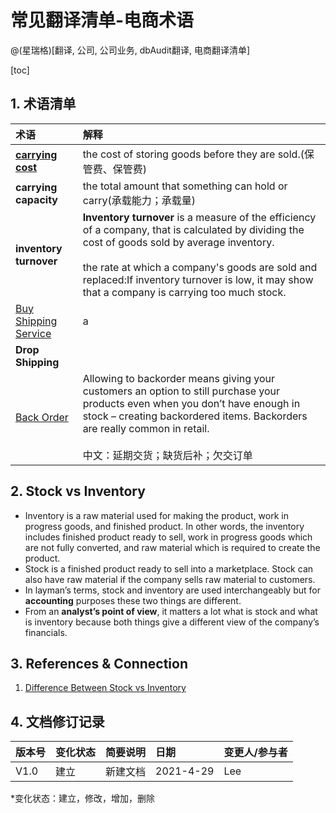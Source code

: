 # 常见翻译清单-电商术语
@(星瑞格)[翻译, 公司, 公司业务, dbAudit翻译, 电商翻译清单]

[toc]



## 1. 术语清单

| 术语 |     解释|
| :-------- | :--------|
| **[carrying cost](https://www.educba.com/stock-vs-inventory/)**|   the cost of storing goods before they are sold.(保管费、保管费) |
|**carrying capacity**| the total amount that something can hold or carry(承载能力；承载量)|
|**inventory turnover**|**Inventory turnover** is a measure of the efficiency of a company, that is calculated by dividing the cost of goods sold by average inventory.<br><br>the rate at which a company's goods are sold and replaced:If inventory turnover is low, it may show that a company is carrying too much stock.|
|[Buy Shipping Service](https://www.ecomengine.com/blog/buy-shipping)| a|
|**Drop Shipping** |  |
|[Back Order](https://virtocommerce.com/glossary/what-is-backorder)| Allowing to backorder means giving your customers an option to still purchase your products even when you don’t have enough in stock – creating backordered items. Backorders are really common in retail.<br/><br>中文：延期交货；缺货后补；欠交订单 |


## 2. Stock vs Inventory

- Inventory is a raw material used for making the product, work in progress goods, and finished product. In other words, the inventory includes finished product ready to sell, work in progress goods which are not fully converted, and raw material which is required to create the product. 
-  Stock is a finished product ready to sell into a marketplace. Stock can also have raw material if the company sells raw material to customers.
-  In layman’s terms, stock and inventory are used interchangeably but for **accounting** purposes these two things are different. 
-  From an **analyst’s point of view**, it matters a lot what is stock and what is inventory because both things give a different view of the company’s financials.


## 3. References & Connection

1. [Difference Between Stock vs Inventory](https://www.educba.com/stock-vs-inventory/)

## 4. 文档修订记录

| 版本号|     变化状态|   简要说明|  日期	|   变更人/参与者   |
| :-------- | :--------| :------ |:------ |:------ |
| V1.0|   建立| 新建文档 |2021-4-29  | Lee|



*变化状态：建立，修改，增加，删除

